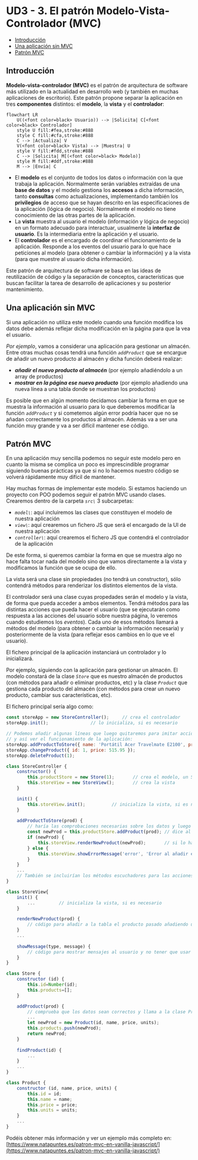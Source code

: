# UD3 - 3. El patrón Modelo-Vista-Controlador (MVC)

- [Introducción](#introducción)
- [Una aplicación sin MVC](#una-aplicación-sin-mvc)
- [Patrón MVC](#patrón-mvc)

## Introducción

**Modelo-vista-controlador (MVC)** es el patrón de arquitectura de software más utilizado en la actualidad en desarrollo web (y también en muchas aplicaciones de escritorio). Este patrón propone separar la aplicación en tres **componentes** distintos: el **modelo**, la **vista** y el **controlador**:

``` mermaid
flowchart LR
    U((<font color=black> Usuario)) --> |Solicita| C[<font color=black> Controlador]
    style U fill:#fea,stroke:#888
    style C fill:#cfa,stroke:#888
    C --> |Actualiza| V
    V(<font color=black> Vista) --> |Muestra| U
    style V fill:#fdd,stroke:#888
    C --> |Solicita| M[(<font color=black> Modelo)]
    style M fill:#ddf,stroke:#888
    M --> |Envía| C
```

- El **modelo** es el conjunto de todos los datos o información con la que trabaja la aplicación. Normalmente serán variables extraídas de una **base de datos** y el modelo gestiona los **accesos** a dicha información, tanto **consultas** como actualizaciones, implementando también los **privilegios** de acceso que se hayan descrito en las especificaciones de la aplicación (lógica de negocio). Normalmente el modelo no tiene conocimiento de las otras partes de la aplicación.
- La **vista** muestra al usuario el modelo (información y lógica de negocio) en un formato adecuado para interactuar, usualmente la **interfaz de usuario**. Es la intermediaria entre la aplicación y el usuario.
- El **controlador** es el encargado de coordinar el funcionamiento de la aplicación. Responde a los eventos del usuario para lo que hace peticiones al modelo (para obtener o cambiar la información) y a la vista (para que muestre al usuario dicha información).

Este patrón de arquitectura de software se basa en las ideas de reutilización de código y la separación de conceptos, características que buscan facilitar la tarea de desarrollo de aplicaciones y su posterior mantenimiento.

## Una aplicación sin MVC

Si una aplicación no utiliza este modelo cuando una función modifica los datos debe además reflejar dicha modificación en la página para que la vea el usuario.

_Por ejemplo_, vamos a considerar una aplicación para gestionar un almacén. Entre otras muchas cosas tendrá una función _`addProduct`_ que se encargue de añadir un nuevo producto al almacén y dicha función deberá realizar:

- _**añadir el nuevo producto al almacén**_ (por ejemplo añadiéndolo a un array de productos)
- _**mostrar en la página ese nuevo producto**_ (por ejemplo añadiendo una nueva línea a una tabla donde se muestran los productos)

Es posible que en algún momento decidamos cambiar la forma en que se muestra la información al usuario para lo que deberemos modificar la función _`addProduct`_ y si cometemos algún error podría hacer que no se añadan correctamente los productos al almacén. Además va a ser una función muy grande y va a ser difícil mantener ese código.

## Patrón MVC

En una aplicación muy sencilla podemos no seguir este modelo pero en cuanto la misma se complica un poco es imprescindible programar siguiendo buenas prácticas ya que si no lo hacemos nuestro código se volverá rápidamente muy difícil de mantener.

Hay muchas formas de implementar este modelo. Si estamos haciendo un proyecto con POO podemos seguir el patrón MVC usando clases. Crearemos dentro de la carpeta _`src\`_ 3 subcarpetas:

- _`model\`_: aquí incluiremos las clases que constituyen el modelo de nuestra aplicación
- _`view\`_: aquí crearemos un fichero JS que será el encargado de la UI de nuestra aplicación
- _`controller\`_: aquí crearemos el fichero JS que contendrá el controlador de la aplicación

De este forma, si queremos cambiar la forma en que se muestra algo no hace falta tocar nada del modelo sino que vamos directamente a la vista y modificamos la función que se ocupa de ello.

La vista será una clase sin propiedades (no tendrá un constructor), sólo contendrá métodos para renderizar los distintos elementos de la vista.

El controlador será una clase cuyas propedades serán el modelo y la vista, de forma que pueda acceder a ambos elementos. Tendrá métodos para las distintas acciones que pueda hacer el usuario (que se ejecutarán como respuesta a las acciones del usuario sobre nuestra página, lo veremos cuando estudiemos los _eventos_). Cada uno de esos métodos llamará a métodos del modelo (para obtener o cambiar la información necesaria) y posteriormente de la vista (para reflejar esos cambios en lo que ve el usuario).

El fichero principal de la aplicación instanciará un controlador y lo inicializará.

Por ejemplo, siguiendo con la aplicación para gestionar un almacén. El modelo constará de la clase _`Store`_ que es nuestro almacén de productos (con métodos para añadir o eliminar productos, etc) y la clase _`Product`_ que gestiona cada producto del almacén (con métodos para crear un nuevo producto, cambiar sus características, etc).

El fichero principal sería algo como:

```js title="main.js" linenums="1"
const storeApp = new StoreController();		// crea el controlador
storeApp.init();				// lo inicializa, si es necesario

// Podemos añadir algunas líneas que luego quitaremos para imitar acciones del usuario 
// y así ver el funcionamiento de la aplicación:
storeApp.addProductToStore({ name: 'Portátil Acer Travelmate E2100', price: 523.12 });
storeApp.changeProduct({ id: 1, price: 515.95 });
storeApp.deleteProduct(1);
```

```js linenums="1" title="controller/index.js"
class StoreController {
    constructor() {
        this.productStore = new Store(1);		// crea el modelo, un Store con id 1
        this.storeView = new StoreView();		// crea la vista
    }

    init() {
        this.storeView.init();			// inicializa la vista, si es necesario
    }
	
    addProductToStore(prod) {
        // haría las comprobaciones necesarias sobre los datos y luego
        const newProd = this.productStore.addProduct(prod);	// dice al modelo que añada el producto
        if (newProd) {
            this.storeView.renderNewProduct(newProd);		// si lo ha hecho le dice a la vista que lo pinte
        } else {
            this.storeView.showErrorMessage('error', 'Error al añadir el producto');
        }
    }
    ...
    // También se incluirían los métodos escuchadores para las acciones del usuario sobre la página
}
```

```js linenums="1" title="view/index.js"
class StoreView{
    init() {
        ...			// inicializa la vista, si es necesario
    }

    renderNewProduct(prod) {
        // código para añadir a la tabla el producto pasado añadiendo una nueva fila
    }
    ...
  
    showMessage(type, message) {
        // código para mostrar mensajes al usuario y no tener que usar los alert
    }
}
```

```js linenums="1" title="model/store.class.js"
class Store {
    constructor (id) {
        this.id=Number(id);
        this.products=[];
    }

    addProduct(prod) {
        // comprueba que los datos sean correctos y llama a la clase Product para que cree un nuevo producto
        ...
        let newProd = new Product(id, name, price, units);
        this.products.push(newProd);
        return newProd;
    }
  
    findProduct(id) {
        ...
    }
    ...
}
```

```js linenums="1" title="model/product.class.js"
class Product {
    constructor (id, name, price, units) {
        this.id = id;
        this.name = name;
        this.price = price;
        this.units = units;
    }
    ...
}
```

Podéis obtener más información y ver un ejemplo más completo en: [https://www.natapuntes.es/patron-mvc-en-vanilla-javascript/](https://www.natapuntes.es/patron-mvc-en-vanilla-javascript/)